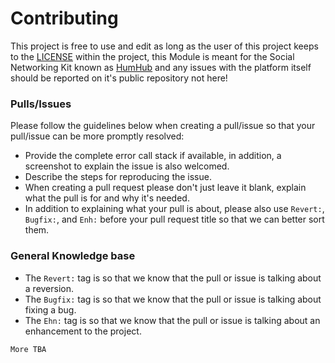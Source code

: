 # Contributing
This project is free to use and edit as long as the user of this project keeps to the [LICENSE](https://github.com/GreenVolume/humhub-discordapp-module/blob/master/LICENSE) within the project, this Module is meant for the Social Networking Kit known as [HumHub](https://github.com/humhub/humhub) and any issues with the platform itself should be reported on it's public repository not here!


### Pulls/Issues
Please follow the guidelines below when creating a pull/issue so that your pull/issue can be more promptly resolved:

- Provide the complete error call stack if available, in addition, a screenshot to explain the issue is also welcomed.
- Describe the steps for reproducing the issue.
- When creating a pull request please don't just leave it blank, explain what the pull is for and why it's needed.
- In addition to explaining what your pull is about, please also use `Revert:`, `Bugfix:`, and `Enh:` before your pull request title so that we can better sort them.

### General Knowledge base
- The `Revert:` tag is so that we know that the pull or issue is talking about a reversion.
- The `Bugfix:` tag is so that we know that the pull or issue is talking about fixing a bug.
- The `Ehn:` tag is so that we know that the pull or issue is talking about an enhancement to the project.

`More TBA`
